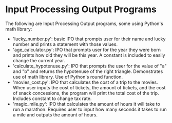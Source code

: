 # Input Processing Output Programs
The following are Input Processing Output programs, some using Python's math library:
- 'lucky_number.py': basic IPO that prompts user for their name and lucky number and prints a statement with those values.
- 'age_calculator.py': IPO that prompts user for the year they were born and prints how old they will be this year. A constant is included to easily change the current year.
- 'calculate_hypotenuse.py': IPO that prompts the user for the value of "a" and "b" and returns the hypotenuse of the right triangle. Demonstrates use of math library. Use of Python's round function.
- 'movies_cost.py': IPO that calculates the cost of a trip to the movies. When user inputs the cost of tickets, the amount of tickets, and the cost of snack concessions, the program will print the total cost of the trip. Includes constant to change tax rate.
- 'magic_mile.py': IPO that calculates the amount of hours it will take to run a marathon. Requires user to input how many seconds it takes to run a mile and outputs the amount of hours.
